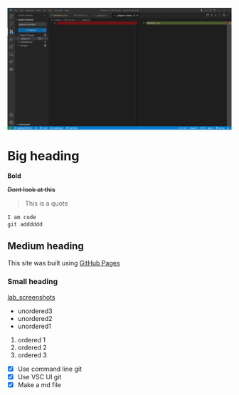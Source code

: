 ![UI screenshot](screenshots/UI1.png)

# Big heading

**Bold**

~~Dont look at this~~

> This is a quote

```
I am code
git adddddd
```


## Medium heading
This site was built using [GitHub Pages](https://pages.github.com/)

### Small heading
[lab_screenshots](screenshots/git1.png)

- unordered3
- unordered2
- unordered1

1. ordered 1
2. ordered 2
3. ordered 3

- [x] Use command line git 
- [x] Use VSC UI git
- [x] Make a md file
